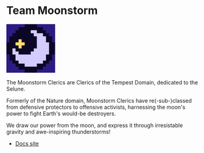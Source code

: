
# Team Moonstorm

<img src="moon1_128.png" alt="Team Moonstorm Icon"/>

The Moonstorm Clerics are Clerics of the Tempest Domain, dedicated to the Selune.

Formerly of the Nature domain, Moonstorm Clerics have re(-sub-)classed from
defensive protectors to offensive activists, harnessing the moon's power to
fight Earth's would-be destroyers.

We draw our power from the moon, and express it through irresistable gravity and
awe-inspiring thunderstorms!

* [Docs site](https://moonstorm-clerics.github.io/docs)
